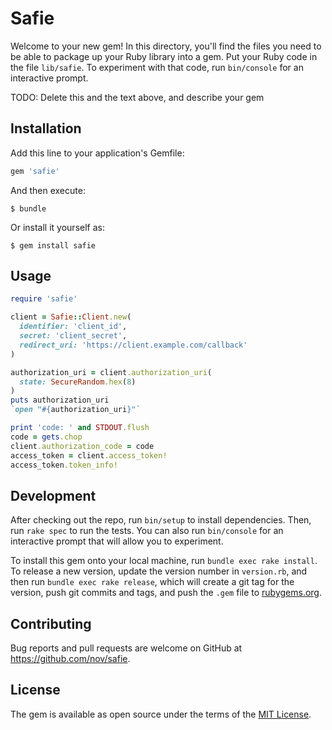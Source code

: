 # Safie

Welcome to your new gem! In this directory, you'll find the files you need to be able to package up your Ruby library into a gem. Put your Ruby code in the file `lib/safie`. To experiment with that code, run `bin/console` for an interactive prompt.

TODO: Delete this and the text above, and describe your gem

## Installation

Add this line to your application's Gemfile:

```ruby
gem 'safie'
```

And then execute:

    $ bundle

Or install it yourself as:

    $ gem install safie

## Usage

```ruby
require 'safie'

client = Safie::Client.new(
  identifier: 'client_id',
  secret: 'client_secret',
  redirect_uri: 'https://client.example.com/callback'
)

authorization_uri = client.authorization_uri(
  state: SecureRandom.hex(8)
)
puts authorization_uri
`open "#{authorization_uri}"`

print 'code: ' and STDOUT.flush
code = gets.chop
client.authorization_code = code
access_token = client.access_token!
access_token.token_info!
```

## Development

After checking out the repo, run `bin/setup` to install dependencies. Then, run `rake spec` to run the tests. You can also run `bin/console` for an interactive prompt that will allow you to experiment.

To install this gem onto your local machine, run `bundle exec rake install`. To release a new version, update the version number in `version.rb`, and then run `bundle exec rake release`, which will create a git tag for the version, push git commits and tags, and push the `.gem` file to [rubygems.org](https://rubygems.org).

## Contributing

Bug reports and pull requests are welcome on GitHub at https://github.com/nov/safie.

## License

The gem is available as open source under the terms of the [MIT License](https://opensource.org/licenses/MIT).
